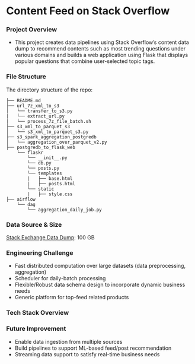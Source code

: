 ﻿# Content Feed on Stack Overflow

### Project Overview

- This project creates data pipelines using Stack Overflow’s content data dump to recommend contents such as most trending questions under various domains and builds a web application using Flask that displays popular questions that combine user-selected topic tags.

### File Structure

The directory structure of the repo:

    ├── README.md
    ├── url_7z_xml_to_s3
    │   └── transfer_to_s3.py
	|   └── extract_url.py
	|   └── process_7z_file_batch.sh
    ├── s3_xml_to_parquet_s3
    │   └── s3_xml_to_parquet_s3.py
    ├── s3_spark_aggregation_postgredb
    │   └── aggregation_over_parquet_v2.py
    ├── postgredb_to_flask_web
        └── flaskr
	        └── __init__.py
	        └── db.py
            └── posts.py
            └── templates
            |   ├── base.html
            |   ├── posts.html
            └── static
            |   ├── style.css
    ├── airflow
        └── dag
	        └── aggregation_daily_job.py

### Data Source & Size

[Stack Exchange Data Dump](https://archive.org/details/stackexchange): 100 GB

### Engineering Challenge

-   Fast distributed computation over large datasets (data preprocessing, aggregation)
-   Scheduler for daily-batch processing
-   Flexible/Robust data schema design to incorporate dynamic business needs
-   Generic platform for top-feed related products
 
### Tech Stack Overview



### Future Improvement

- Enable data ingestion from multiple sources
- Build pipelines to support ML-based feed/post recommendation
- Streaming data support to satisfy real-time business needs






